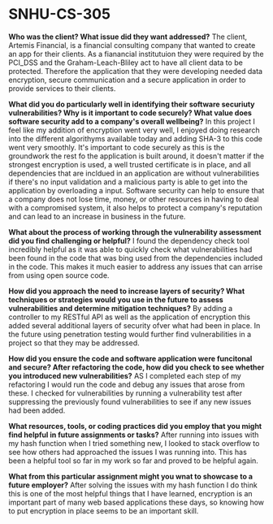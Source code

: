 # SNHU-CS-305

**Who was the client? What issue did they want addressed?**
The client, Artemis Financial, is a financial consulting company that wanted to create an app for their clients. As a fianancial institutuion they were required by the PCI_DSS and the Graham-Leach-Bliley act to have all client data to be protected. Therefore the application that they were developing needed data encryption, secure communication and a secure application in order to provide services to their clients.

**What did you do particularly well in identifying their software securiuty vulnerabilities? Why is it important to code securely? What value does software security add to a company's overall wellbeing?**
In this project I feel like my addition of encryption went very well, I enjoyed doing research into the different algorithyms available today and adding SHA-3 to this code went very smoothly. It's important to code securely as this is the groundwork the rest fo the application is built around, it doesn't matter if the strongest encryption is used, a well trusted certificate is in place, and all dependencies that are incldued in an application are without vulnerabilities if there's no input validation and a malicious party is able to get into the application by overloading a input. Software security can help to ensure that a company does not lose time, money, or other resources in having to deal with a compromised system, it also helps to protect a company's reputation and can lead to an increase in business in the future.

**What about the process of working through the vulnerability assessment did you find challenging or helpful?**
I found the dependency check tool incredibly helpful as it was able to quickly check what vulnerabilities had been found in the code that was bing used from the dependencies included in the code. This makes it much easier to address any issues that can arrise from using open source code.

**How did you approach the need to increase layers of security? What techniques or strategies would you use in the future to assess vulnerabilities and determine mitigation techniques?**
By adding a controller to my RESTful API as well as the application of encryption this added several additional layers of security ofver what had been in place. In the future using penetration testing would further find vulnerabilities in a project so that they may be addressed.

**How did you ensure the code and software application were funcitonal and secure? After refactoring the code, how did you check to see whether you introduced new vulnerabilities?**
AS I completed each step of my refactoring I would run the code and debug any issues that arose from these. I checked for vulnerabilities by running a vulnerability test after suppressing the previously found vulnerabilities to see if any new issues had been added.

**What resources, tools, or coding practices did you employ that you might find helpful in future assignments or tasks?**
After running into issues with my hash function when I tried something new, I looked to stack overflow to see how others had approached the issues I was running into. This has been a helpful tool so far in my work so far and proved to be helpful again. 

**What from this particular assignment might you wnat to showcase to a future employer?**
After solving the issues with my hash function I do think this is one of the most helpful things that I have learned, encryption is an important part of many web based applications these days, so knowing how to put encryption in place seems to be an important skill.
